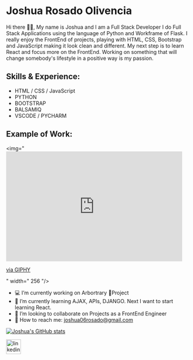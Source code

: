 # Joshua Rosado Olivencia
Hi there 🤙🏽, My name is Joshua and I am a Full Stack Developer
I do Full Stack Applications using the language of Python and Workframe of Flask. I really enjoy the FrontEnd of projects, playing with HTML, CSS, Bootstrap and JavaScript making it look clean and different. My next step is to learn React and focus more on the FrontEnd. Working on something that will change somebody's lifestyle in a positive way is my passion.

## Skills & Experience:
* HTML / CSS / JavaScript
* PYTHON
* BOOTSTRAP
* BALSAMIQ
* VSCODE / PYCHARM

## Example of Work:
<img="<iframe src="https://giphy.com/embed/mrh6tffsBZiAM571t6" width="480" height="300" frameBorder="0" class="giphy-embed" allowFullScreen></iframe><p><a href="https://giphy.com/gifs/fitness-website-fitnesshall-mrh6tffsBZiAM571t6">via GIPHY</a></p>"   width=" 256 "/>
- 💻 I’m currently working on Arbortrary 🌳Project 
- 🧠 I’m currently learning AJAX, APIs, DJANGO. Next I want to start learning React.
- 👥 I’m looking to collaborate on Projects as a FrontEnd Engineer 
- 📲 How to reach me: joshua06rosado@gmail.com 


[![Joshua's GitHub stats](https://github-readme-stats.vercel.app/api?username=JoshuaRosado)](https://github.com/anuraghazra/github-readme-stats)


[<img src='https://cdn.jsdelivr.net/npm/simple-icons@3.0.1/icons/linkedin.svg' alt='linkedin' height='40'>](https://www.linkedin.com/in/www.linkedin.com/in/joshua-rosado-olivencia/)  


